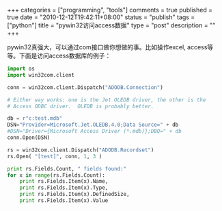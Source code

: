 +++
categories = ["programming", "tools"]
comments = true
published = true
date = "2010-12-12T19:42:11+08:00"
status = "publish"
tags = ["python"]
title = "pywin32访问access数据"
type = "post"
description = ""
+++

pywin32真强大，可以通过com接口做你想做的事。比如操作excel, access等等。下面是访问access数据库的例子：

```python
import os
import win32com.client

conn = win32com.client.Dispatch("ADODB.Connection")

# Either way works: one is the Jet OLEDB driver, the other is the
# Access ODBC driver.  OLEDB is probably better.

db = r"c:test.mdb"
DSN="Provider=Microsoft.Jet.OLEDB.4.0;Data Source=" + db
#DSN="Driver={Microsoft Access Driver (*.mdb)};DBQ=" + db
conn.Open(DSN)

rs = win32com.client.Dispatch("ADODB.Recordset")
rs.Open( "[test]", conn, 1, 3 )

print rs.Fields.Count, " fields found:"
for x in range(rs.Fields.Count):
    print rs.Fields.Item(x).Name,
    print rs.Fields.Item(x).Type,
    print rs.Fields.Item(x).DefinedSize,
    print rs.Fields.Item(x).Value
```
<!--more-->